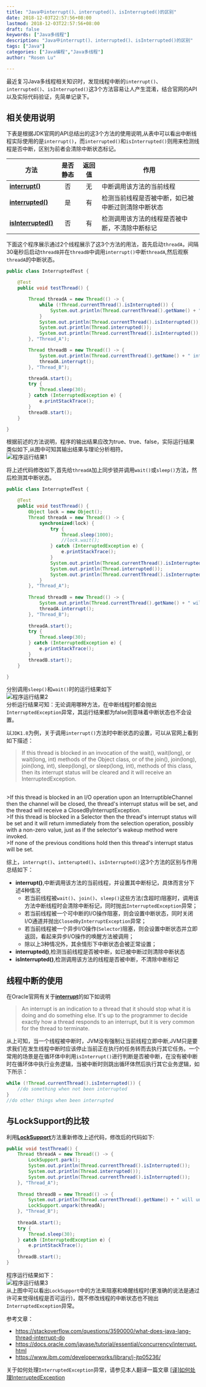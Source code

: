 ```yaml
---
title: "Java中interrupt()、interrupted()、isInterrupted()的区别"
date: 2018-12-03T22:57:56+08:00
lastmod: 2018-12-03T22:57:56+08:00
draft: false
keywords: ["Java多线程"]
description: "Java中interrupt()、interrupted()、isInterrupted()的区别"
tags: ["Java"]
categories: ["Java编程","Java多线程"]
author: "Rosen Lu"

---
```

最近复习Java多线程相关知识时，发现线程中断的`interrupt()`、`interrupted()`、`isInterrupted()`这3个方法容易让人产生混淆，结合官网的API以及实际代码验证，先简单记录下。
<!--more-->

## 相关使用说明

下表是根据JDK官网的API总结出的这3个方法的使用说明,从表中可以看出中断线程实际使用的是`interrupt()`，而`interrupted()`和`isInterrupted()`则用来检测线程是否中断，区别为前者会清除中断状态标记。

| &nbsp;&nbsp;方法&nbsp;&nbsp; | 是否静态 |返回值|作用|
| --- | :----: | :----: |---|
| **[interrupt()](https://docs.oracle.com/javase/8/docs/api/java/lang/Thread.html#interrupt--)** | 否 | 无 |中断调用该方法的当前线程|
| **[interrupted()](https://docs.oracle.com/javase/8/docs/api/java/lang/Thread.html#interrupted--)** | 是 | 有 |检测当前线程是否被中断，如已被中断过则清除中断状态|
| **[isInterrupted()](https://docs.oracle.com/javase/8/docs/api/java/lang/Thread.html#isInterrupted--)** | 否 | 有 |检测调用该方法的线程是否被中断，不清除中断标记|

下面这个程序展示通过2个线程展示了这3个方法的用法，首先启动`threadA`，间隔30毫秒后启动`threadB`并在`threadB`中调用`interrupt()`中断`threadA`,然后观察`threadA`的中断状态。
```java
public class InterruptedTest {

	@Test
	public void testThread() {

		Thread threadA = new Thread(() -> {
			while (!Thread.currentThread().isInterrupted()) {
				System.out.println(Thread.currentThread().getName() + "\t" + LocalTime.now());
			}
			System.out.println(Thread.currentThread().isInterrupted());
			System.out.println(Thread.interrupted());
			System.out.println(Thread.currentThread().isInterrupted());
		}, "Thread_A");

		Thread threadB = new Thread(() -> {
			System.out.println(Thread.currentThread().getName() + " interrupt ThreadA");
			threadA.interrupt();
		}, "Thread_B");

		threadA.start();
		try {
			Thread.sleep(30);
		} catch (InterruptedException e) {
			e.printStackTrace();
		}
		threadB.start();
	}

}
```
根据前述的方法说明，程序的输出结果应改为true、true、false，实际运行结果类似如下,从图中可知其输出结果与理论分析相符。  
![程序运行结果1](/blog_img/java-concurrency/difference-between-interrupt-interrupted-isinterrupted/thread_interrupted_running_result_1.png "程序运行结果")  

将上述代码修改如下,首先给`threadA`加上同步锁并调用`wait()`或`sleep()`方法，然后检测其中断状态。  
```java
public class InterruptedTest {

	@Test
	public void testThread() {
		Object lock = new Object();
		Thread threadA = new Thread(() -> {
			synchronized(lock) {
				try {
					Thread.sleep(1000);
					//lock.wait();
				} catch (InterruptedException e) {
					e.printStackTrace();
				}
				System.out.println(Thread.currentThread().isInterrupted());
				System.out.println(Thread.interrupted());
				System.out.println(Thread.currentThread().isInterrupted());
			}
		}, "Thread_A");
		
		Thread threadB = new Thread(() -> {
			System.out.println(Thread.currentThread().getName() + " will interrupt ThreadA");
			threadA.interrupt();
		}, "Thread_B");
		
		threadA.start();
		try {
			Thread.sleep(30);
		} catch (InterruptedException e) {
			e.printStackTrace();
		}
		threadB.start();
	}

}
```
分别调用`sleep()`和`wait()`时的运行结果如下  
![程序运行结果2](/blog_img/java-concurrency/difference-between-interrupt-interrupted-isinterrupted/thread_interrupted_running_result_2.png "程序运行结果")  
分析运行结果可知：无论调用哪种方法，在中断线程时都会抛出`InterruptedException`异常，其运行结果都为false则意味着中断状态也不会设置。

以`JDK1.8`为例，关于调用`interrupt()`方法时中断状态的设置，可以从官网上看到如下描述：

>If this thread is blocked in an invocation of the wait(), wait(long), or wait(long, int) methods of the Object class, or of the join(), join(long), join(long, int), sleep(long), or sleep(long, int), methods of this class, then its interrupt status will be cleared and it will receive an InterruptedException.    
<br/>
>If this thread is blocked in an I/O operation upon an InterruptibleChannel then the channel will be closed, the thread's interrupt status will be set, and the thread will receive a ClosedByInterruptException.   
<br/>
>If this thread is blocked in a Selector then the thread's interrupt status will be set and it will return immediately from the selection operation, possibly with a non-zero value, just as if the selector's wakeup method were invoked.  
<br/>
>If none of the previous conditions hold then this thread's interrupt status will be set.  

综上，`interrupt()`、`intterupted()`、`isInterrupted()`这3个方法的区别与作用总结如下：

* **interrupt()**,中断调用该方法的当前线程，并设置其中断标记，具体而言分下述4种情况
	- 若当前线程被`wait()`、`join()`、`sleep()`这些方法(含超时)阻塞时，调用该方法中断线程时会清除中断标记，同时抛出`InterruptedException`异常；
	- 若当前线程被一个可中断的I/O操作阻塞，则会设置中断状态，同时关闭I/O通道并抛出`ClosedByInterruptException`异常；
	- 若当前线程被一个异步I/O操作(`Selector`)阻塞，则会设置中断状态并立即返回，看起来异步I/O操作的唤醒方法被调用；
	- 除以上3种情况外，其余情形下中断状态会被正常设置；
* **interrupted()**,检测当前线程是否被中断，如已被中断过则清除中断状态
* **isInterrupted()**,检测调用该方法的线程是否被中断，不清除中断标记

## 线程中断的使用
在Oracle官网有关于[**interrupt**](https://docs.oracle.com/javase/tutorial/essential/concurrency/interrupt.html)的如下如说明

>An interrupt is an indication to a thread that it should stop what it is doing and do something else. It's up to the programmer to decide exactly how a thread responds to an interrupt, but it is very common for the thread to terminate.

从上可知，当一个线程被中断时，JVM没有强制让当前线程立即中断,JVM只是要求我们在发生线程中断时应该停止当前正在执行的任务转而去执行其它任务。一个常用的场景是在循环体中利用`isInterrupt()`进行判断是否被中断，在没有被中断时在循环体中执行业务逻辑，当被中断时则跳出循环体然后执行其它业务逻辑，如下所示：
```java
while (!Thread.currentThread().isInterrupted()) {
	//do something when not been interrupted
}
//do other things when been interrupted
```

## 与LockSupport的比较
利用[**LockSupport**](https://docs.oracle.com/javase/7/docs/api/java/util/concurrent/locks/LockSupport.html)方法重新修改上述代码，修改后的代码如下:

```java
public void testThread() {
	Thread threadA = new Thread(() -> {
		LockSupport.park();
		System.out.println(Thread.currentThread().isInterrupted());
		System.out.println(Thread.interrupted());
		System.out.println(Thread.currentThread().isInterrupted());
	}, "Thread_A");
	
	Thread threadB = new Thread(() -> {
		System.out.println(Thread.currentThread().getName() + " will unpark ThreadA");
		LockSupport.unpark(threadA);
	}, "Thread_B");
	
	threadA.start();
	try {
		Thread.sleep(30);
	} catch (InterruptedException e) {
		e.printStackTrace();
	}
	threadB.start();
}
```
程序运行结果如下：  
![程序运行结果3](/blog_img/java-concurrency/difference-between-interrupt-interrupted-isinterrupted/thread_interrupted_running_result_3.png "程序运行结果")   
从上图中可以看出`LockSupport`中的方法来阻塞和唤醒线程时(更准确的说法是通过许可来觉得线程是否可运行)，既不修改线程的中断状态也不抛出`InterruptedException`异常。

参考文章：

* https://stackoverflow.com/questions/3590000/what-does-java-lang-thread-interrupt-do
* https://docs.oracle.com/javase/tutorial/essential/concurrency/interrupt.html
* https://www.ibm.com/developerworks/library/j-jtp05236/

关于如何处理`InterruptedException`异常，请参见本人翻译一篇文章 [[译]如何处理InterruptedException](/post/translate/java-concurrency/dealing-with-interrupted-exception/)